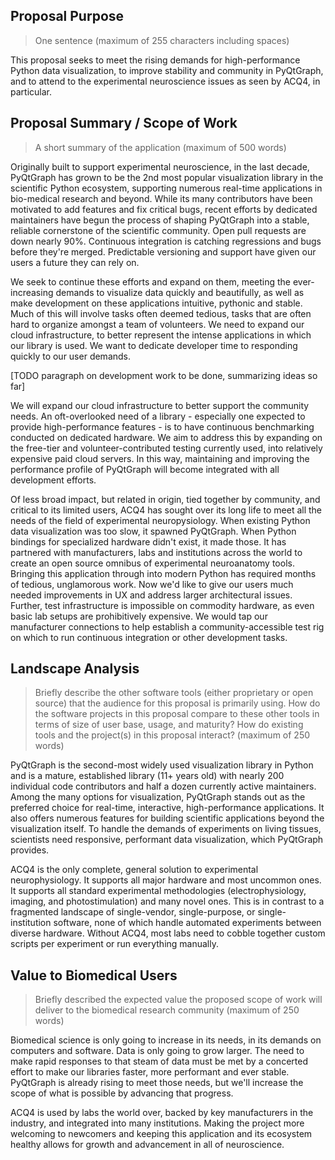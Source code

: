 ## Proposal Purpose

> One sentence (maximum of 255 characters including spaces)

This proposal seeks to meet the rising demands for high-performance Python data visualization, to improve stability and
community in PyQtGraph, and to attend to the experimental neuroscience issues as seen by ACQ4, in particular.

## Proposal Summary / Scope of Work

> A short summary of the application (maximum of 500 words)


Originally built to support experimental neuroscience, in the last decade, PyQtGraph has grown to be the 2nd most
popular visualization library in the scientific Python ecosystem, supporting numerous real-time applications in
bio-medical research and beyond. While its many contributors have been motivated to add features and fix critical bugs,
recent efforts by dedicated maintainers have begun the process of shaping PyQtGraph into a stable, reliable cornerstone
of the scientific community. Open pull requests are down nearly 90%. Continuous integration is catching regressions and
bugs before they're merged. Predictable versioning and support have given our users a future they can rely on.

We seek to continue these efforts and expand on them, meeting the ever-increasing demands to visualize data quickly and
beautifully, as well as make development on these applications intuitive, pythonic and stable. Much of this will involve
tasks often deemed tedious, tasks that are often hard to organize amongst a team of volunteers. We need to expand our
cloud infrastructure, to better represent the intense applications in which our library is used. We want to dedicate
developer time to responding quickly to our user demands.

[TODO paragraph on development work to be done, summarizing ideas so far]

We will expand our cloud infrastructure to better support the community needs. An oft-overlooked need of a library -
especially one expected to provide high-performance features - is to have continuous benchmarking conducted on dedicated
hardware. We aim to address this by expanding on the free-tier and volunteer-contributed testing currently used, into
relatively expensive paid cloud servers. In this way, maintaining and improving the performance profile of PyQtGraph
will become integrated with all development efforts.

Of less broad impact, but related in origin, tied together by community, and critical to its limited users, ACQ4 has
sought over its long life to meet all the needs of the field of experimental neuropysiology. When existing Python data
visualization was too slow, it spawned PyQtGraph. When Python bindings for specialized hardware didn't exist, it made
those. It has partnered with manufacturers, labs and institutions across the world to create an open source omnibus of
experimental neuroanatomy tools. Bringing this application through into modern Python has required months of tedious,
unglamorous work. Now we'd like to give our users much needed improvements in UX and address larger architectural
issues. Further, test infrastructure is impossible on commodity hardware, as even basic lab setups are prohibitively
expensive. We would tap our manufacturer connections to help establish a community-accessible test rig on which to run
continuous integration or other development tasks.

## Landscape Analysis

> Briefly describe the other software tools (either proprietary or open
> source) that the audience for this proposal is primarily using. How
> do the software projects in this proposal compare to these other
> tools in terms of size of user base, usage, and maturity? ​How do
> existing tools and the project(s) in this proposal interact? (maximum
> of 250 words)

PyQtGraph is the second-most widely used visualization library in Python and is a mature, established library (11+ years
old) with nearly 200 individual code contributors and half a dozen currently active maintainers. Among the many options
for visualization, PyQtGraph stands out as the preferred choice for real-time, interactive, high-performance
applications. It also offers numerous features for building scientific applications beyond the visualization itself. To
handle the demands of experiments on living tissues, scientists need responsive, performant data visualization, which
PyQtGraph provides.

ACQ4 is the only complete, general solution to experimental neurophysiology. It supports all major hardware and most
uncommon ones. It supports all standard experimental methodologies (electrophysiology, imaging, and photostimulation)
and many novel ones. This is in contrast to a fragmented landscape of single-vendor, single-purpose, or
single-institution software, none of which handle automated experiments between diverse hardware. Without ACQ4, most
labs need to cobble together custom scripts per experiment or run everything manually.

## Value to Biomedical Users

> Briefly described the expected value the proposed scope of work will deliver to the biomedical research community (maximum of 250 words)

Biomedical science is only going to increase in its needs, in its demands on computers and software. Data is only going
to grow larger. The need to make rapid responses to that steam of data must be met by a concerted effort to make our
libraries faster, more performant and ever stable. PyQtGraph is already rising to meet those needs, but we'll increase
the scope of what is possible by advancing that progress.

ACQ4 is used by labs the world over, backed by key manufacturers in the industry, and integrated into many institutions.
Making the project more welcoming to newcomers and keeping this application and its ecosystem healthy allows for growth
and advancement in all of neuroscience. 
